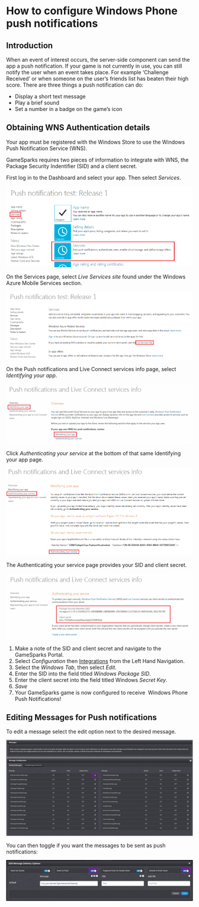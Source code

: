 # How to configure Windows Phone push notifications

## Introduction

When an event of interest occurs, the server-side component can send the app a push notification. If your game is not currently in use, you can still notify the user when an event takes place. For example ‘Challenge Received’ or when someone on the user’s friends list has beaten their high score. There are three things a push notification can do:

  * Display a short text message
  * Play a brief sound
  * Set a number in a badge on the game’s icon

## Obtaining WNS Authentication details

Your app must be registered with the Windows Store to use the Windows Push Notification Service (WNS).  

GameSparks requires two pieces of information to integrate with WNS, the Package Security Indentifier (SID) and a client secret.

First log in to the Dashboard and select your app. Then select *Services*.

![](img\WinPush\1.png)

On the Services page, select *Live Services site* found under the Windows Azure Mobile Services section.

![](img\WinPush\2.png)

On the Push notifications and Live Connect services info page, select *Identifying your app*.

![](img\WinPush\3.png)

Click *Authenticating your service* at the bottom of that same Identifying your app page.

![](img\WinPush\4.png)

The Authenticating your service page provides your SID and client secret.

![](img\WinPush\5.png)

  1. Make a note of the SID and client secret and navigate to the GameSparks Portal.
  2. Select *Configuration* then [Integrations](/developer-portal/integrations) from the Left Hand Navigation.
  3. Select the *Windows Tab*, then select *Edit.*
  4. Enter the SID into the field titled *Windows Package SID*.
  5. Enter the client secret into the field titled Windows *Secret Key*.
  6. *Save*
  7. Your GameSparks game is now configured to receive  Windows Phone Push Notifications!
 

## Editing Messages for Push notifications

To edit a message select the edit option next to the desired message.

![](img\WinPush\6.jpg)

You can then toggle if you want the messages to be sent as push notifications:

![](img\WinPush\7.jpg)
